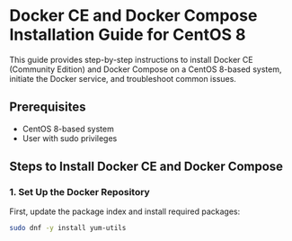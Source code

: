 # Docker CE and Docker Compose Installation Guide for CentOS 8

This guide provides step-by-step instructions to install Docker CE (Community Edition) and Docker Compose on a CentOS 8-based system, initiate the Docker service, and troubleshoot common issues.

## Prerequisites

- CentOS 8-based system
- User with sudo privileges

## Steps to Install Docker CE and Docker Compose

### 1. Set Up the Docker Repository

First, update the package index and install required packages:

```bash
sudo dnf -y install yum-utils
